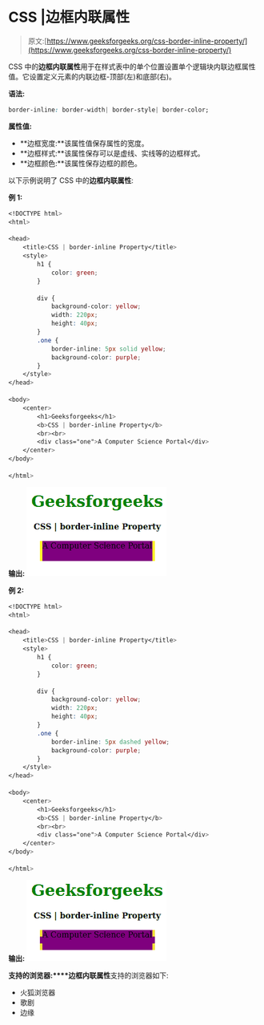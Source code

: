 # CSS |边框内联属性

> 原文:[https://www.geeksforgeeks.org/css-border-inline-property/](https://www.geeksforgeeks.org/css-border-inline-property/)

CSS 中的**边框内联属性**用于在样式表中的单个位置设置单个逻辑块内联边框属性值。它设置定义元素的内联边框-顶部(左)和底部(右)。

**语法:**

```css
border-inline: border-width| border-style| border-color;
```

**属性值:**

*   **边框宽度:**该属性值保存属性的宽度。
*   **边框样式:**该属性保存可以是虚线、实线等的边框样式。
*   **边框颜色:**该属性保存边框的颜色。

以下示例说明了 CSS 中的**边框内联属性**:

**例 1:**

```css
<!DOCTYPE html>
<html>

<head>
    <title>CSS | border-inline Property</title>
    <style>
        h1 {
            color: green;
        }

        div {
            background-color: yellow;
            width: 220px;
            height: 40px;
        }
        .one {
            border-inline: 5px solid yellow;
            background-color: purple;
        }
    </style>
</head>

<body>
    <center>
        <h1>Geeksforgeeks</h1>
        <b>CSS | border-inline Property</b>
        <br><br>
        <div class="one">A Computer Science Portal</div>
    </center>
</body>

</html>
```

**输出:**
![](img/fba27ae9b4c2b9f28eb3b6a9f462cdf2.png)

**例 2:**

```css
<!DOCTYPE html>
<html>

<head>
    <title>CSS | border-inline Property</title>
    <style>
        h1 {
            color: green;
        }

        div {
            background-color: yellow;
            width: 220px;
            height: 40px;
        }
        .one {
            border-inline: 5px dashed yellow;
            background-color: purple;
        }
    </style>
</head>

<body>
    <center>
        <h1>Geeksforgeeks</h1>
        <b>CSS | border-inline Property</b>
        <br><br>
        <div class="one">A Computer Science Portal</div>
    </center>
</body>

</html>
```

**输出:**
![](img/141fc0e46826312f4848b3a5df32edbd.png)

**支持的浏览器:****边框内联属性**支持的浏览器如下:

*   火狐浏览器
*   歌剧
*   边缘
